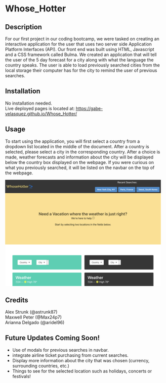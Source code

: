 # Whose_Hotter

## Description
For our first project in our coding bootcamp, we were tasked on creating an interactive application for the user that uses two server side Application Platform Interfaces (API). Our front end was built using HTML, Javascript and a CSS framework called Bulma. We created an application that will tell the user of the 5 day forecast for a city along with what the language the country speaks. The user is able to load previously searched cities from the local storage their computer has for the city to remind the user of previous searches. 

## Installation
No installation needed. <br />
Live deployed pages is located at: https://gabe-velasquez.github.io/Whose_Hotter/

## Usage
To start using the application, you will first select a country from a dropdown list located in the middle of the document. After a country is selected, please select a city in the corresponding country. After a choice is made, weather forecasts and information about the city will be displayed below the country box displayed on the webpage. If you were curious on what you previously searched, it will be listed on the navbar on the top of the webpage. 

![Alt text](./assets/images/WhoseHotter.png)

## Credits 
Alex Strunk (@astrunk87) <br />
Maxwell Peter (@Max24p7) <br />
Arianna Delgado (@aridel96) <br />

## Future Updates Coming Soon!
- Use of modals for previous searches in navbar. 
- integrate airline ticket purchasing from current searches.
- Display more information about the city that was chosen (currency, surrounding countries, etc.)
- Things to see for the selected location such as holidays, concerts or festivals!